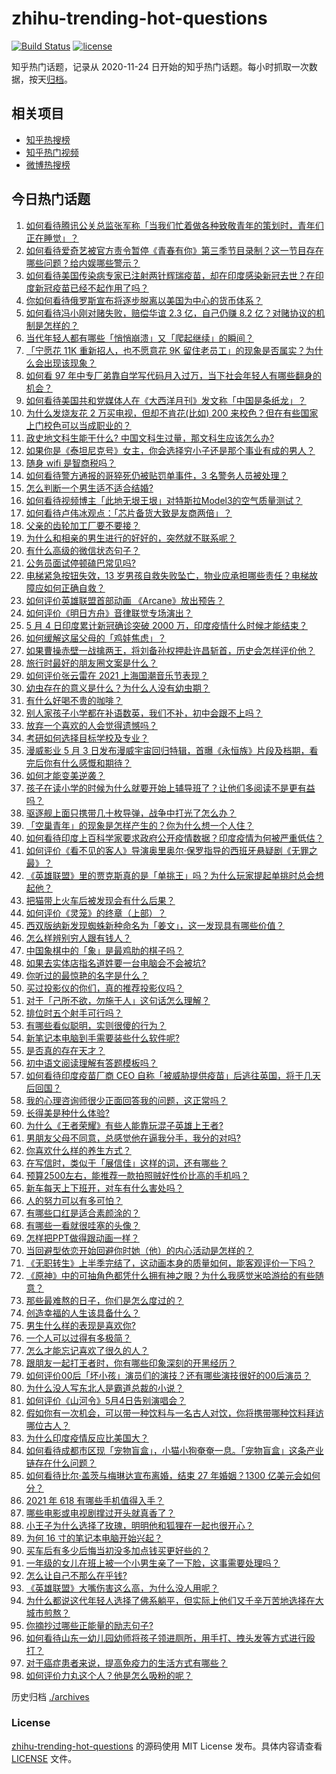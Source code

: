 # zhihu-trending-hot-questions

[![Build Status](https://github.com/justjavac/zhihu-trending-hot-questions/workflows/ci/badge.svg?branch=master)](https://github.com/justjavac/zhihu-trending-hot-questions/actions)
[![license](https://img.shields.io/github/license/justjavac/zhihu-trending-hot-questions)](https://github.com/justjavac/zhihu-trending-hot-questions/blob/master/LICENSE)

知乎热门话题，记录从 2020-11-24 日开始的知乎热门话题。每小时抓取一次数据，按天[归档](./archives)。

## 相关项目

- [知乎热搜榜](https://github.com/justjavac/zhihu-trending-top-search)
- [知乎热门视频](https://github.com/justjavac/zhihu-trending-hot-video)
- [微博热搜榜](https://github.com/justjavac/weibo-trending-hot-search)

## 今日热门话题

<!-- BEGIN -->
<!-- 最后更新时间 Wed May 05 2021 11:06:21 GMT+0800 (China Standard Time) -->

1. [如何看待腾讯公关总监张军称「当我们忙着做各种致敬青年的策划时，青年们正在睡觉」？](https://www.zhihu.com/question/457759935)
2. [如何看待爱奇艺被官方责令暂停《青春有你》第三季节目录制？这一节目存在哪些问题？给内娱哪些警示？](https://www.zhihu.com/question/457851906)
3. [如何看待美国传染病专家已注射两针辉瑞疫苗，却在印度感染新冠去世？在印度新冠疫苗已经不起作用了吗？](https://www.zhihu.com/question/457803433)
4. [你如何看待俄罗斯宣布将逐步脱离以美国为中心的货币体系？](https://www.zhihu.com/question/457750369)
5. [如何看待冯小刚对赌失败，赔偿华谊 2.3 亿，自己仍赚 8.2
   亿？对赌协议的机制是怎样的？](https://www.zhihu.com/question/457531244)
6. [当代年轻人都有哪些「悄悄崩溃」又「爬起继续」的瞬间？](https://www.zhihu.com/question/457125407)
7. [「宁愿花 11K 重新招人，也不愿意花 9K
   留住老员工」的现象是否属实？为什么会出现该现象？](https://www.zhihu.com/question/63878469)
8. [如何看 97
   年中专厂弟靠自学写代码月入过万，当下社会年轻人有哪些翻身的机会？](https://www.zhihu.com/question/457749433)
9. [如何看待美国共和党媒体人在《大西洋月刊》发文称「中国是条纸龙」？](https://www.zhihu.com/question/457843760)
10. [为什么发烧友花 2 万买电视，但却不肯花(比如) 200
    来校色？但在有些国家上门校色可以当成职业的？](https://www.zhihu.com/question/457647194)
11. [政史地文科生能干什么? 中国文科生过量，那文科生应该怎么办?](https://www.zhihu.com/question/455156955)
12. [如果你是《泰坦尼克号》女主，你会选择穷小子还是那个事业有成的男人？](https://www.zhihu.com/question/404721566)
13. [随身 wifi 是智商税吗？](https://www.zhihu.com/question/446103006)
14. [如何看待警方通报的哥猝死仍被贴罚单事件，3 名警务人员被处理？](https://www.zhihu.com/question/457851891)
15. [怎么判断一个男生适不适合结婚?](https://www.zhihu.com/question/374079870)
16. [如何看待视频博主「此地无垠王垠」对特斯拉Model3的空气质量测试？](https://www.zhihu.com/question/457805911)
17. [如何看待卢伟冰观点：「芯片备货大致是友商两倍」？](https://www.zhihu.com/question/457096949)
18. [父亲的齿轮加工厂要不要接？](https://www.zhihu.com/question/450893153)
19. [为什么和相亲的男生进行的好好的，突然就不联系呢？](https://www.zhihu.com/question/455019918)
20. [有什么高级的微信状态句子？](https://www.zhihu.com/question/440750252)
21. [公务员面试停顿磕巴常见吗?](https://www.zhihu.com/question/448057643)
22. [电梯紧急按钮失效，13
    岁男孩自救失败坠亡，物业应承担哪些责任？电梯故障应如何正确自救？](https://www.zhihu.com/question/457831377)
23. [如何评价英雄联盟首部动画 《Arcane》放出预告？](https://www.zhihu.com/question/457715264)
24. [如何评价《明日方舟》音律联觉专场演出？](https://www.zhihu.com/question/453242159)
25. [5 月 4 日印度累计新冠确诊突破 2000
    万，印度疫情什么时候才能结束？](https://www.zhihu.com/question/457761447)
26. [如何缓解这届父母的「鸡娃焦虑」？](https://www.zhihu.com/question/451871565)
27. [如果曹操赤壁一战擒两王，将刘备孙权押赴许昌斩首，历史会怎样评价他？](https://www.zhihu.com/question/456699039)
28. [旅行时最好的朋友圈文案是什么？](https://www.zhihu.com/question/429650998)
29. [如何评价张云雷在 2021 上海国潮音乐节表现？](https://www.zhihu.com/question/457677090)
30. [幼虫存在的意义是什么？为什么人没有幼虫期？](https://www.zhihu.com/question/264314462)
31. [有什么好喝不贵的咖啡？](https://www.zhihu.com/question/390644147)
32. [别人家孩子小学都在补语数英，我们不补，初中会跟不上吗？](https://www.zhihu.com/question/437581262)
33. [放弃一个喜欢的人会觉得遗憾吗？](https://www.zhihu.com/question/455878113)
34. [考研如何选择目标学校及专业？](https://www.zhihu.com/question/31000102)
35. [漫威影业 5 月 3
    日发布漫威宇宙回归特辑，首曝《永恒族》片段及档期，看完后你有什么感慨和期待？](https://www.zhihu.com/question/457703332)
36. [如何才能变美逆袭？](https://www.zhihu.com/question/52287991)
37. [孩子在读小学的时候为什么就要开始上辅导班了？让他们多阅读不是更有益吗？](https://www.zhihu.com/question/431156947)
38. [驱逐舰上面只携带几十枚导弹，战争中打光了怎么办？](https://www.zhihu.com/question/39027069)
39. [「空巢青年」的现象是怎样产生的？你为什么想一个人住？](https://www.zhihu.com/question/457137124)
40. [如何看待印度上百科学家要求政府公开疫情数据？印度疫情为何被严重低估？](https://www.zhihu.com/question/457757785)
41. [如何评价《看不见的客人》导演奥里奥尔·保罗指导的西班牙悬疑剧《无罪之最》？](https://www.zhihu.com/question/453388234)
42. [《英雄联盟》里的贾克斯真的是「单挑王」吗？为什么玩家提起单挑时总会想起他？](https://www.zhihu.com/question/457010220)
43. [把猫带上火车后被发现会有什么后果？](https://www.zhihu.com/question/265531373)
44. [如何评价《灵笼》的终章（上部）？](https://www.zhihu.com/question/457072944)
45. [西双版纳新发现蜘蛛新种命名为「姜文」，这一发现具有哪些价值？](https://www.zhihu.com/question/457371552)
46. [怎么样辨别穷人跟有钱人？](https://www.zhihu.com/question/349437220)
47. [中国象棋中的「象」是最鸡肋的棋子吗？](https://www.zhihu.com/question/39282356)
48. [如果去实体店指名道姓要一台电脑会不会被坑?](https://www.zhihu.com/question/449490091)
49. [你听过的最惊艳的名字是什么？](https://www.zhihu.com/question/265694919)
50. [买过投影仪的你们，真的推荐投影仪吗？](https://www.zhihu.com/question/437319206)
51. [对于「己所不欲，勿施于人」这句话怎么理解？](https://www.zhihu.com/question/25024061)
52. [排位时五个射手可行吗？](https://www.zhihu.com/question/457347115)
53. [有哪些看似聪明，实则很傻的行为？](https://www.zhihu.com/question/60864080)
54. [新笔记本电脑到手需要装些什么软件呢?](https://www.zhihu.com/question/369118255)
55. [是否真的存在天才？](https://www.zhihu.com/question/34054445)
56. [初中语文阅读理解有答题模板吗？](https://www.zhihu.com/question/330750610)
57. [如何看待印度疫苗厂商 CEO
    自称「被威胁提供疫苗」后逃往英国，将于几天后回国？](https://www.zhihu.com/question/457628956)
58. [我的心理咨询师很少正面回答我的问题，这正常吗？](https://www.zhihu.com/question/457615630)
59. [长得美是种什么体验?](https://www.zhihu.com/question/449683760)
60. [为什么《王者荣耀》有些人能靠玩混子英雄上王者?](https://www.zhihu.com/question/328458184)
61. [男朋友父母不同意，总感觉他在逼我分手，我分的对吗?](https://www.zhihu.com/question/455441259)
62. [你喜欢什么样的养生方式？](https://www.zhihu.com/question/456345968)
63. [在写信时，类似于「展信佳」这样的词，还有哪些？](https://www.zhihu.com/question/27590044)
64. [预算2500左右，能推荐一款拍照贼好性价比高的手机吗？](https://www.zhihu.com/question/452624562)
65. [新车每天上下班开，对车有什么害处吗？](https://www.zhihu.com/question/453386492)
66. [人的努力可以有多可怕？](https://www.zhihu.com/question/267094863)
67. [有哪些口红是适合素颜涂的？](https://www.zhihu.com/question/321097156)
68. [有哪些一看就很哇塞的头像？](https://www.zhihu.com/question/445718825)
69. [怎样把PPT做得跟动画一样？](https://www.zhihu.com/question/21539458)
70. [当回避型依恋开始回避你时她（他）的内心活动是怎样的？](https://www.zhihu.com/question/337217828)
71. [《无职转生》上半季完结了，这动画本身的质量如何，能客观评价一下吗？](https://www.zhihu.com/question/450611651)
72. [《原神》中的可抽角色都凭什么拥有神之眼？为什么我感觉米哈游给的有些随意？](https://www.zhihu.com/question/457648061)
73. [那些最难熬的日子，你们是怎么度过的？](https://www.zhihu.com/question/452944848)
74. [创造幸福的人生该具备什么？](https://www.zhihu.com/question/322796494)
75. [男生什么样的表现是喜欢你?](https://www.zhihu.com/question/430805859)
76. [一个人可以过得有多极简？](https://www.zhihu.com/question/265827355)
77. [怎么才能忘记喜欢了很久的人？](https://www.zhihu.com/question/456682944)
78. [跟朋友一起打王者时，你有哪些印象深刻的开黑经历？](https://www.zhihu.com/question/457741813)
79. [如何评价00后「坏小孩」演员们的演技？还有哪些演技很好的00后演员？](https://www.zhihu.com/question/457684810)
80. [为什么没人写东北人是霸道总裁的小说？](https://www.zhihu.com/question/337970710)
81. [如何评价《山河令》5月4日告别演唱会？](https://www.zhihu.com/question/457830518)
82. [假如你有一次机会，可以带一种饮料与一名古人对饮，你将携带哪种饮料拜访哪位古人？](https://www.zhihu.com/question/457665322)
83. [为什么印度疫情反应比美国大？](https://www.zhihu.com/question/456804640)
84. [如何看待成都市区现「宠物盲盒」，小猫小狗奄奄一息。「宠物盲盒」这条产业链存在什么问题？](https://www.zhihu.com/question/457745277)
85. [如何看待比尔·盖茨与梅琳达宣布离婚，结束 27 年婚姻？1300
    亿美元会如何分？](https://www.zhihu.com/question/457737040)
86. [2021 年 618 有哪些手机值得入手？](https://www.zhihu.com/question/457255298)
87. [哪些电影或电视剧撑过开头就真香了？](https://www.zhihu.com/question/449504220)
88. [小王子为什么选择了玫瑰，明明他和狐狸在一起也很开心？](https://www.zhihu.com/question/353104840)
89. [为何 16 寸的笔记本电脑开始兴起？](https://www.zhihu.com/question/456973925)
90. [买车后有多少后悔当初没多加点钱买更好些的？](https://www.zhihu.com/question/455327014)
91. [一年级的女儿在班上被一个小男生亲了一下脸，这事需要处理吗？](https://www.zhihu.com/question/449615832)
92. [怎么让自己不那么在乎钱?](https://www.zhihu.com/question/453040828)
93. [《英雄联盟》大嘴伤害这么高，为什么没人用呢？](https://www.zhihu.com/question/457142246)
94. [为什么都说这代年轻人选择了佛系躺平，但实际上他们又千辛万苦地选择在大城市煎熬？](https://www.zhihu.com/question/457670118)
95. [你摘抄过哪些正能量的励志句子?](https://www.zhihu.com/question/449320979)
96. [如何看待山东一幼儿园幼师将孩子领进厕所，用手打、拽头发等方式进行殴打？](https://www.zhihu.com/question/457486021)
97. [对于癌症患者来说，提高免疫力的生活方式有哪些？](https://www.zhihu.com/question/447041986)
98. [如何评价力丸这个人？他是怎么吸粉的呢？](https://www.zhihu.com/question/457715074)

<!-- END -->

历史归档 [./archives](./archives)

### License

[zhihu-trending-hot-questions](https://github.com/justjavac/zhihu-trending-hot-questions)
的源码使用 MIT License 发布。具体内容请查看 [LICENSE](./LICENSE) 文件。
